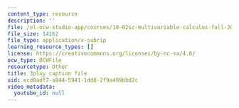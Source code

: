 ```yaml
---
content_type: resource
description: ''
file: /ol-ocw-studio-app/courses/18-02sc-multivariable-calculus-fall-2010/ecd0adf7a84459411dd82f9a499bbd2c_HyqBcD_e_Uw.srt
file_size: 14162
file_type: application/x-subrip
learning_resource_types: []
license: https://creativecommons.org/licenses/by-nc-sa/4.0/
ocw_type: OCWFile
resourcetype: Other
title: 3play caption file
uid: ecd0adf7-a844-5941-1dd8-2f9a499bbd2c
video_metadata:
  youtube_id: null
---
```

